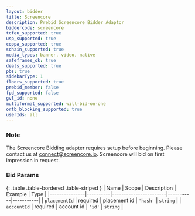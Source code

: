 ```yaml
---
layout: bidder
title: Screencore
description: Prebid Screencore Bidder Adaptor
biddercode: screencore
tcfeu_supported: true
usp_supported: true
coppa_supported: true
schain_supported: true
media_types: banner, video, native
safeframes_ok: true
deals_supported: true
pbs: true
sidebarType: 1
floors_supported: true
prebid_member: false
fpd_supported: false
gvl_id: none
multiformat_supported: will-bid-on-one
ortb_blocking_supported: true
userIds: all
---
```


### Note

The Screencore Bidding adapter requires setup before beginning. Please contact us at [connect@screencore.io](mailto:connect@screencore.io).
Screencore will bid on first impression in request.

### Bid Params

{: .table .table-bordered .table-striped }
| Name | Scope | Description | Example | Type |
|---------------|----------|-----------------------|-----------|-----------|
| `placementId` | required | placement id | `'hash'` | `string` |
| `accountId` | required | account id | `'id'` | `string` |
